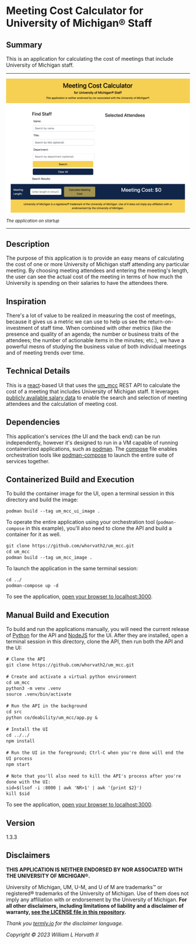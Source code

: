 # Meeting Cost Calculator for University of Michigan® Staff

## Summary

This is an application for calculating the cost of meetings that include University of Michigan staff.  

---

![The application as it initially appears.](public/startup.png)
<em><sub>The application on startup</sub></em>

---

## Description

The purpose of this application is to provide an easy means of calculating the cost of one or more University of
Michigan staff attending any particular meeting. By choosing meeting attendees and entering the meeting's length, the
user can see the actual cost of the meeting in terms of how much the University is spending on their salaries to have
the attendees there.

## Inspiration

There's a lot of value to be realized in measuring the cost of meetings, because it gives us a metric we can use to help
us see the return-on-investment of staff time. When combined with other metrics (like the presence and quality of
an agenda; the number or business traits of the attendees; the number of actionable items in the minutes; etc.), we have
a powerful mesns of studying the business value of both individual meetings and of meeting trends over time.

## Technical Details

This is a [react](https://reactjs.org)-based UI that uses the [um_mcc](https://github.com/whorvath2/um_mcc) REST API to
calculate the cost of a meeting that includes University of Michigan staff. It
leverages [publicly available salary data](https://www.dropbox.com/s/ti4iff026agzpak/salary-disclosure-2022.pdf?dl=0) to
enable the search and selection of meeting attendees and the calculation of meeting cost.

## Dependencies

This application's services (the UI and the back end) can be run independently, however it's designed to run in a VM
capable of running containerized applications, such as [podman](https://podman.io/getting-started/installation).
The [compose](compose.yaml) file enables orchestration tools
like [podman-compose](https://github.com/containers/podman-compose) to launch the entire suite of services together.

## Containerized Build and Execution

To build the container image for the UI, open a terminal session in this directory and build the image:

```
podman build --tag um_mcc_ui_image .
```

To operate the entire application using your orchestration tool (`podman-compose` in this example), you'll also need to
clone the API and build a container for it as well.

```
git clone https://github.com/whorvath2/um_mcc.git
cd um_mcc
podman build --tag um_mcc_image .
```

To launch the application in the same terminal session:

```
cd ../
podman-compose up -d
```

To see the application, [open your browser to localhost:3000](http://localhost:3000/).

## Manual Build and Execution

To build and run the applications manually, you will need the current release
of [Python](https://www.python.org/downloads/) for the API and [NodeJS](https://nodejs.org/en/download/) for the UI.
After they are installed, open a terminal session in this directory, clone the API, then run both the API and the UI:

```
# Clone the API
git clone https://github.com/whorvath2/um_mcc.git

# Create and activate a virtual python environment
cd um_mcc
python3 -m venv .venv
source .venv/bin/activate

# Run the API in the background
cd src
python co/deability/um_mcc/app.py &

# Install the UI
cd ../../
npm install

# Run the UI in the foreground; Ctrl-C when you're done will end the UI process
npm start

# Note that you'll also need to kill the API's process after you're done with the UI:
sid=$(lsof -i :8000 | awk 'NR>1' | awk '{print $2}')
kill $sid
```

To see the application, [open your browser to localhost:3000](http://localhost:3000/).

## Version

1.3.3

## Disclaimers

**THIS APPLICATION IS NEITHER ENDORSED BY NOR ASSOCIATED WITH THE UNIVERSITY OF MICHIGAN®.**

University of Michigan, UM, U-M, and U of M are trademarks™ or registered® trademarks of the University of Michigan. Use
of them does not imply any affiliation with or endorsement by the University of Michigan. **For all other
disclaimers, including limitations of liability and a disclaimer of
warranty, [see the LICENSE file in this repository](LICENSE).**

_Thank you [termly.io](https://termly.io) for the disclaimer language._

_Copyright ©️ 2023 William L Horvath II_
